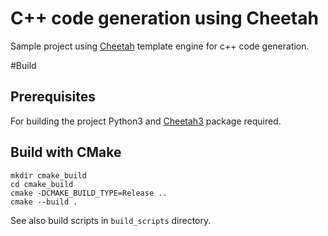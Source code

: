 # C++ code generation using Cheetah

Sample project using [Сheetah](http://cheetahtemplate.org/) template engine for c++ code generation.

#Build

## Prerequisites

For building the project Python3 and [Cheetah3](https://pypi.org/project/Cheetah3/) package required.

## Build with CMake

```
mkdir cmake_build
cd cmake_build
cmake -DCMAKE_BUILD_TYPE=Release ..
cmake --build .
```

See also build scripts in `build_scripts` directory.
